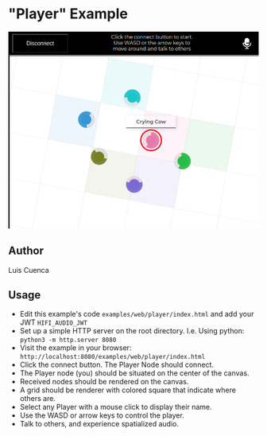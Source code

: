 # "Player" Example

![Player Example GIF](./screenshot.png)

## Author
Luis Cuenca

## Usage
- Edit this example's code `examples/web/player/index.html` and add your JWT `HIFI_AUDIO_JWT`
- Set up a simple HTTP server on the root directory. I.e. Using python: `python3 -m http.server 8080`
- Visit the example in your browser: `http://localhost:8080/examples/web/player/index.html`
- Click the connect button. The Player Node should connect.
- The Player node (you) should be situated on the center of the canvas.
- Received nodes should be rendered on the canvas.
- A grid should be renderer with colored square that indicate where others are.
- Select any Player with a mouse click to display their name.
- Use the WASD or arrow keys to control the player.
- Talk to others, and experience spatialized audio.